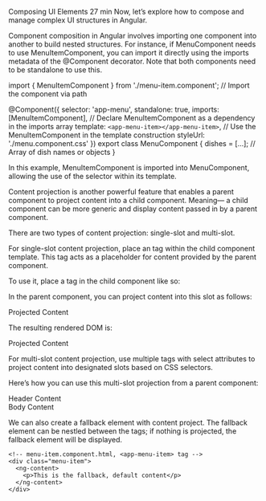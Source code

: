 Composing UI Elements
27 min
Now, let’s explore how to compose and manage complex UI structures in Angular.

Component composition in Angular involves importing one component into another to build nested structures. For instance, if MenuComponent needs to use MenuItemComponent, you can import it directly using the imports metadata of the @Component decorator. Note that both components need to be standalone to use this.

import { MenuItemComponent } from './menu-item.component'; // Import the component via path

@Component({
  selector: 'app-menu',
  standalone: true,
  imports: [MenuItemComponent], // Declare MenuItemComponent as a dependency in the imports array
  template: `<app-menu-item></app-menu-item>`, // Use the MenuItemComponent in the template construction
  styleUrl: './menu.component.css'
})
export class MenuComponent {
  dishes = [...];  // Array of dish names or objects
}


In this example, MenuItemComponent is imported into MenuComponent, allowing the use of the selector <app-menu-item> within its template.

Content projection is another powerful feature that enables a parent component to project content into a child component. Meaning— a child component can be more generic and display content passed in by a parent component.

There are two types of content projection: single-slot and multi-slot.

For single-slot content projection, place an <ng-content> tag within the child component template. This tag acts as a placeholder for content provided by the parent component.

To use it, place a <ng-content> tag in the child component like so:

<!-- menu-item.component.html, <app-menu-item> tag -->
<div class="menu-item">
  <ng-content></ng-content>
</div>


In the parent component, you can project content into this slot as follows:

<!-- menu.component.html -->
<app-menu-item>
  <p>Projected Content</p>
</app-menu-item>


The resulting rendered DOM is:

<div class="menu-item">
  <p>Projected Content</p>
</div>


For multi-slot content projection, use multiple <ng-content> tags with select attributes to project content into designated slots based on CSS selectors.

<!-- complex-menu.component.html -->
<div class="menu-header">
  <ng-content select=".headerContent"></ng-content> <!-- Assign class selector for the first slot -->
</div>
<div class="menu-body">
  <ng-content select=".bodyContent"></ng-content> <!-- Assign class selector for the second slot -->
</div>


Here’s how you can use this multi-slot projection from a parent component:

<!-- menu.component.html -->
<app-menu-item>
  <div class="headerContent">Header Content</div> <!--  Assign relevant class names for the first slot -->
  <div class="bodyContent">Body Content</div> <!--  Assign relevant class names for the second slot -->
</app-menu-item>


We can also create a fallback element with content project. The fallback element can be nestled between the <ng-content> tags; if nothing is projected, the fallback element will be displayed.
```
<!-- menu-item.component.html, <app-menu-item> tag -->
<div class="menu-item">
  <ng-content>
    <p>This is the fallback, default content</p>
  </ng-content>
</div>
```